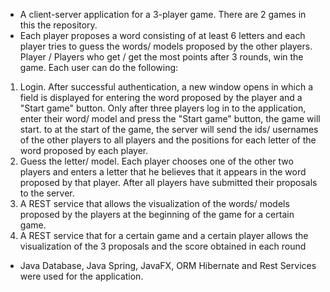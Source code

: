 - A client-server application for a 3-player game. There are 2 games in this the repository. 
- Each player proposes a word consisting of at least 6 letters and each player tries to guess the words/ models proposed by the other players. Player / Players who get / get the most points after 3 rounds, win the game. Each user can do the following:
1. Login. After successful authentication, a new window opens in which a field is displayed for entering the word proposed by the player and a "Start game" button. Only after three players log in to the application, enter their word/ model and press the "Start game" button, the game will start. to at the start of the game, the server will send the ids/ usernames of the other players to all players and the positions for each letter of the word proposed by each player.
2. Guess the letter/ model. Each player chooses one of the other two players and enters a letter that he believes that it appears in the word proposed by that player. After all players have submitted their proposals to the server.
3. A REST service that allows the visualization of the words/ models proposed by the players at the beginning of the game for a certain game.
4. A REST service that for a certain game and a certain player allows the visualization of the 3 proposals and the score obtained in each round
- Java Database, Java Spring, JavaFX, ORM Hibernate and Rest Services were used for the application.
